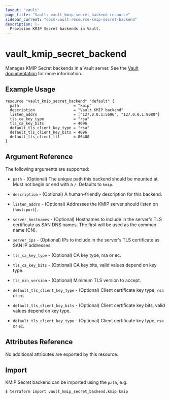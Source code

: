 ```yaml
---
layout: "vault"
page_title: "Vault: vault_kmip_secret_backend resource"
sidebar_current: "docs-vault-resource-kmip-secret-backend"
description: |-
  Provision KMIP Secret backends in Vault.
---
```


# vault\_kmip\_secret\_backend

Manages KMIP Secret backends in a Vault server. See the [Vault
documentation](https://www.vaultproject.io/docs/secrets/kmip) for more
information.

## Example Usage

```hcl
resource "vault_kmip_secret_backend" "default" {
  path                        = "kmip"
  description                 = "Vault KMIP backend"
  listen_addrs                = ["127.0.0.1:5696", "127.0.0.1:8080"]
  tls_ca_key_type             = "rsa"
  tls_ca_key_bits             = 4096
  default_tls_client_key_type = "rsa"
  default_tls_client_key_bits = 4096
  default_tls_client_ttl      = 86400
}
```

## Argument Reference

The following arguments are supported:

* `path` - (Optional) The unique path this backend should be mounted at. Must
  not begin or end with a `/`. Defaults to `kmip`.

* `description` - (Optional) A human-friendly description for this backend.

* `listen_addrs` - (Optional) Addresses the KMIP server should listen on (`host:port`).

* `server_hostnames` - (Optional) Hostnames to include in the server's TLS certificate as SAN DNS names. The first will be used as the common name (CN).

* `server_ips` - (Optional) IPs to include in the server's TLS certificate as SAN IP addresses.

* `tls_ca_key_type` - (Optional) CA key type, rsa or ec.

* `tls_ca_key_bits` - (Optional) CA key bits, valid values depend on key type.

* `tls_min_version` - (Optional) Minimum TLS version to accept.

* `default_tls_client_key_type` - (Optional) Client certificate key type, `rsa` or `ec`.

* `default_tls_client_key_bits` - (Optional) Client certificate key bits, valid values depend on key type.

* `default_tls_client_key_type` - (Optional) Client certificate key type, `rsa` or `ec`.



## Attributes Reference

No additional attributes are exported by this resource.

## Import

KMIP Secret backend can be imported using the `path`, e.g.

```
$ terraform import vault_kmip_secret_backend.kmip kmip
```
